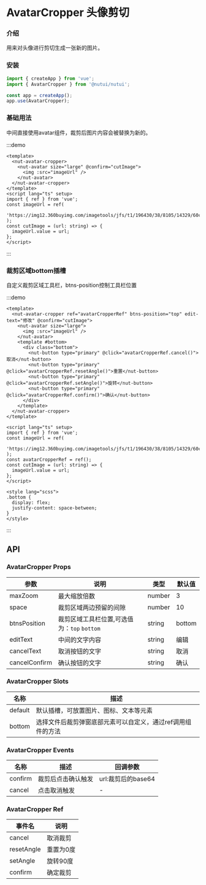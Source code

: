 # AvatarCropper 头像剪切

### 介绍

用来对头像进行剪切生成一张新的图片。

### 安装

```js
import { createApp } from 'vue';
import { AvatarCropper } from '@nutui/nutui';

const app = createApp();
app.use(AvatarCropper);
```

### 基础用法

中间直接使用avatar组件，裁剪后图片内容会被替换为新的。

:::demo

```vue
<template>
  <nut-avatar-cropper>
    <nut-avatar size="large" @confirm="cutImage">
      <img :src="imageUrl" />
    </nut-avatar>
  </nut-avatar-cropper>
</template>
<script lang="ts" setup>
import { ref } from 'vue';
const imageUrl = ref(
  'https://img12.360buyimg.com/imagetools/jfs/t1/196430/38/8105/14329/60c806a4Ed506298a/e6de9fb7b8490f38.png'
);
const cutImage = (url: string) => {
  imageUrl.value = url;
};
</script>
```

:::

### 裁剪区域bottom插槽

自定义裁剪区域工具栏，btns-position控制工具栏位置

:::demo

```vue
<template>
  <nut-avatar-cropper ref="avatarCropperRef" btns-position="top" edit-text="修改" @confirm="cutImage">
    <nut-avatar size="large">
      <img :src="imageUrl" />
    </nut-avatar>
    <template #bottom>
      <div class="bottom">
        <nut-button type="primary" @click="avatarCropperRef.cancel()">取消</nut-button>
        <nut-button type="primary" @click="avatarCropperRef.resetAngle()">重置</nut-button>
        <nut-button type="primary" @click="avatarCropperRef.setAngle()">旋转</nut-button>
        <nut-button type="primary" @click="avatarCropperRef.confirm()">确认</nut-button>
      </div>
    </template>
  </nut-avatar-cropper>
</template>

<script lang="ts" setup>
import { ref } from 'vue';
const imageUrl = ref(
  'https://img12.360buyimg.com/imagetools/jfs/t1/196430/38/8105/14329/60c806a4Ed506298a/e6de9fb7b8490f38.png'
);
const avatarCropperRef = ref();
const cutImage = (url: string) => {
  imageUrl.value = url;
};
</script>

<style lang="scss">
.bottom {
  display: flex;
  justify-content: space-between;
}
</style>
```

:::

## API

### AvatarCropper Props

| 参数          | 说明                                        | 类型   | 默认值 |
| ------------- | ------------------------------------------- | ------ | ------ |
| maxZoom       | 最大缩放倍数                                | number | 3      |
| space         | 裁剪区域两边预留的间隙                      | number | 10     |
| btnsPosition  | 裁剪区域工具栏位置,可选值为：`top` `bottom` | string | bottom |
| editText      | 中间的文字内容                              | string | 编辑   |
| cancelText    | 取消按钮的文字                              | string | 取消   |
| cancelConfirm | 确认按钮的文字                              | string | 确认   |

### AvatarCropper Slots

| 名称    | 描述                                                        |
| ------- | ----------------------------------------------------------- |
| default | 默认插槽，可放置图片、图标、文本等元素                      |
| bottom  | 选择文件后裁剪弹窗底部元素可以自定义，通过ref调用组件的方法 |

### AvatarCropper Events

| 名称    | 描述               | 回调参数           |
| ------- | ------------------ | ------------------ |
| confirm | 裁剪后点击确认触发 | url:裁剪后的base64 |
| cancel  | 点击取消触发       | -                  |

### AvatarCropper Ref

| 事件名     | 说明      |
| ---------- | --------- |
| cancel     | 取消裁剪  |
| resetAngle | 重置为0度 |
| setAngle   | 旋转90度  |
| confirm    | 确定裁剪  |
